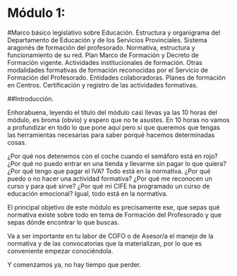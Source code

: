 # Módulo 1:

#Marco básico legislativo sobre Educación. Estructura y organigrama del Departamento de Educación y de los Servicios Provinciales. Sistema aragonés de formación del profesorado. Normativa, estructura y funcionamiento de su red. Plan Marco de Formación y Decreto de Formación vigente. Actividades institucionales de formación. Otras modalidades formativas de formación reconocidas por el Servicio de Formación del Profesorado. Entidades colaboradoras. Planes de formación en Centros. Certificación y registro de las actividades formativas.


##Introducción.

Enhorabuena, leyendo el título del módulo casi llevas ya las 10 horas del módulo, es broma (obvio) y espero que no te asustes. En 10 horas no vamos a profundizar en todo lo que pone aquí pero sí que queremos que tengas las herramientas necesarias para saber porqué hacemos determinadas cosas.

¿Por qué nos detenemos con el coche cuando el semáforo está en rojo? ¿Por qué no puedo entrar en una tienda y llevarme sin pagar lo que quiera? ¿Por qué tengo que pagar el IVA? Todo está en la normativa. ¿Por qué puedo o no hacer una actividad formativa? ¿Por qué me reconocen un curso y para qué sirve? ¿Por qué mi CIFE ha programado un curso de educación emocional? Igual, todo está en la normativa.

El principal objetivo de este módulo es precisamente ese, que sepas qué normativa existe sobre todo en tema de Formación del Profesorado y que sepas dónde encontrar lo que buscas.

Va a ser importante en tu labor de COFO o de  Asesor/a el manejo de la normativa y de las convocatorias que la materializan, por lo que es conveniente empezar conociéndola.

Y comenzamos ya, no hay tiempo que perder.

